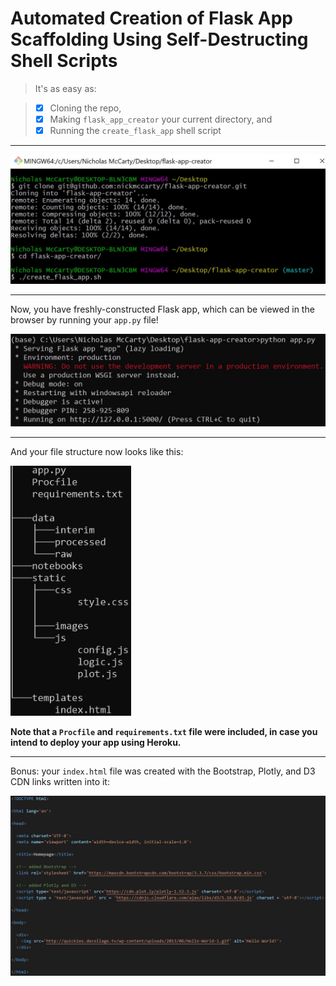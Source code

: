 # Automated Creation of Flask App Scaffolding Using Self-Destructing Shell Scripts

> It's as easy as:

> - [x] Cloning the repo,
> - [x] Making ```flask_app_creator``` your current directory, and
> - [x] Running the ```create_flask_app``` shell script

---

![](./images/bash_terminal.JPG)

---

Now, you have freshly-constructed Flask app, which can be viewed in the browser by running your ```app.py``` file!

![](./images/command_terminal.JPG)

---

And your file structure now looks like this:

<img src="./images/tree_view.JPG" alt="Your image title" height="400"/>

**Note that a ```Procfile``` and ```requirements.txt``` file were included, in case you intend to deploy your app using Heroku.**

---

Bonus: your ```index.html``` file was created with the Bootstrap, Plotly, and D3 CDN links written into it:

![](./images/homepage.JPG)
